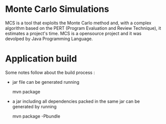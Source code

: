 Monte Carlo Simulations
=======================

MCS is a tool that exploits the Monte Carlo method and, with a complex algorithm based on the PERT (Program Evaluation and Review Technique), it estimates a project's time.
MCS is a opensource project and it was devolped by Java Programming Language.

Application build
=================

Some notes follow about the build process :

* jar file can be generated running

    mvn package

* a jar including all dependencies packed in the same jar can be generated by running

    mvn package -Pbundle
